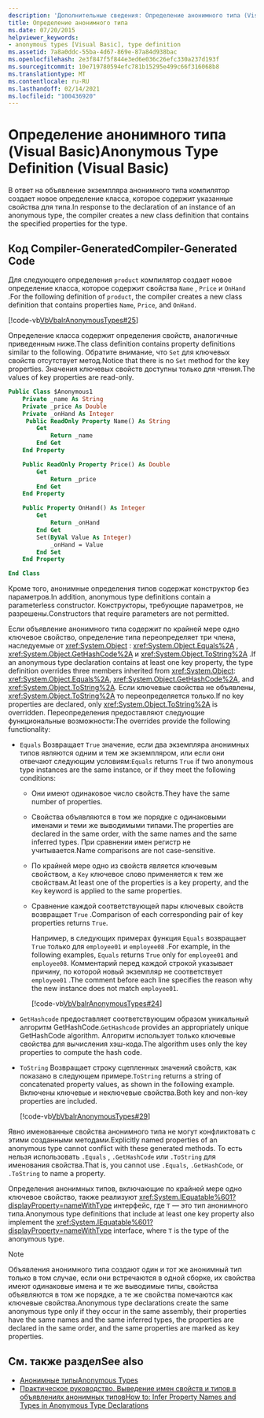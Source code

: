 ```yaml
---
description: 'Дополнительные сведения: Определение анонимного типа (Visual Basic)'
title: Определение анонимного типа
ms.date: 07/20/2015
helpviewer_keywords:
- anonymous types [Visual Basic], type definition
ms.assetid: 7a8a0ddc-55ba-4d67-869e-87a84d938bac
ms.openlocfilehash: 2e3f847f5f844e3ed6e036c26efc330a237d193f
ms.sourcegitcommit: 10e719780594efc781b15295e499c66f316068b8
ms.translationtype: MT
ms.contentlocale: ru-RU
ms.lasthandoff: 02/14/2021
ms.locfileid: "100436920"
---
```

# <a name="anonymous-type-definition-visual-basic"></a><span data-ttu-id="92468-103">Определение анонимного типа (Visual Basic)</span><span class="sxs-lookup"><span data-stu-id="92468-103">Anonymous Type Definition (Visual Basic)</span></span>

<span data-ttu-id="92468-104">В ответ на объявление экземпляра анонимного типа компилятор создает новое определение класса, которое содержит указанные свойства для типа.</span><span class="sxs-lookup"><span data-stu-id="92468-104">In response to the declaration of an instance of an anonymous type, the compiler creates a new class definition that contains the specified properties for the type.</span></span>

## <a name="compiler-generated-code"></a><span data-ttu-id="92468-105">Код Compiler-Generated</span><span class="sxs-lookup"><span data-stu-id="92468-105">Compiler-Generated Code</span></span>

<span data-ttu-id="92468-106">Для следующего определения `product` компилятор создает новое определение класса, которое содержит свойства `Name` , `Price` и `OnHand` .</span><span class="sxs-lookup"><span data-stu-id="92468-106">For the following definition of `product`, the compiler creates a new class definition that contains properties `Name`, `Price`, and `OnHand`.</span></span>

[!code-vb[VbVbalrAnonymousTypes#25](~/samples/snippets/visualbasic/VS_Snippets_VBCSharp/VbVbalrAnonymousTypes/VB/Class2.vb#25)]

<span data-ttu-id="92468-107">Определение класса содержит определения свойств, аналогичные приведенным ниже.</span><span class="sxs-lookup"><span data-stu-id="92468-107">The class definition contains property definitions similar to the following.</span></span> <span data-ttu-id="92468-108">Обратите внимание, что `Set` для ключевых свойств отсутствует метод.</span><span class="sxs-lookup"><span data-stu-id="92468-108">Notice that there is no `Set` method for the key properties.</span></span> <span data-ttu-id="92468-109">Значения ключевых свойств доступны только для чтения.</span><span class="sxs-lookup"><span data-stu-id="92468-109">The values of key properties are read-only.</span></span>

```vb
Public Class $Anonymous1
    Private _name As String
    Private _price As Double
    Private _onHand As Integer
     Public ReadOnly Property Name() As String
        Get
            Return _name
        End Get
    End Property

    Public ReadOnly Property Price() As Double
        Get
            Return _price
        End Get
    End Property

    Public Property OnHand() As Integer
        Get
            Return _onHand
        End Get
        Set(ByVal Value As Integer)
            _onHand = Value
        End Set
    End Property

End Class
```

<span data-ttu-id="92468-110">Кроме того, анонимные определения типов содержат конструктор без параметров.</span><span class="sxs-lookup"><span data-stu-id="92468-110">In addition, anonymous type definitions contain a parameterless constructor.</span></span> <span data-ttu-id="92468-111">Конструкторы, требующие параметров, не разрешены.</span><span class="sxs-lookup"><span data-stu-id="92468-111">Constructors that require parameters are not permitted.</span></span>

<span data-ttu-id="92468-112">Если объявление анонимного типа содержит по крайней мере одно ключевое свойство, определение типа переопределяет три члена, наследуемые от <xref:System.Object> : <xref:System.Object.Equals%2A> , <xref:System.Object.GetHashCode%2A> и <xref:System.Object.ToString%2A> .</span><span class="sxs-lookup"><span data-stu-id="92468-112">If an anonymous type declaration contains at least one key property, the type definition overrides three members inherited from <xref:System.Object>: <xref:System.Object.Equals%2A>, <xref:System.Object.GetHashCode%2A>, and <xref:System.Object.ToString%2A>.</span></span> <span data-ttu-id="92468-113">Если ключевые свойства не объявлены, <xref:System.Object.ToString%2A> то переопределяется только.</span><span class="sxs-lookup"><span data-stu-id="92468-113">If no key properties are declared, only <xref:System.Object.ToString%2A> is overridden.</span></span> <span data-ttu-id="92468-114">Переопределения предоставляют следующие функциональные возможности:</span><span class="sxs-lookup"><span data-stu-id="92468-114">The overrides provide the following functionality:</span></span>

- <span data-ttu-id="92468-115">`Equals` Возвращает `True` значение, если два экземпляра анонимных типов являются одним и тем же экземпляром, или если они отвечают следующим условиям:</span><span class="sxs-lookup"><span data-stu-id="92468-115">`Equals` returns `True` if two anonymous type instances are the same instance, or if they meet the following conditions:</span></span>

  - <span data-ttu-id="92468-116">Они имеют одинаковое число свойств.</span><span class="sxs-lookup"><span data-stu-id="92468-116">They have the same number of properties.</span></span>

  - <span data-ttu-id="92468-117">Свойства объявляются в том же порядке с одинаковыми именами и теми же выводимыми типами.</span><span class="sxs-lookup"><span data-stu-id="92468-117">The properties are declared in the same order, with the same names and the same inferred types.</span></span> <span data-ttu-id="92468-118">При сравнении имен регистр не учитывается.</span><span class="sxs-lookup"><span data-stu-id="92468-118">Name comparisons are not case-sensitive.</span></span>

  - <span data-ttu-id="92468-119">По крайней мере одно из свойств является ключевым свойством, а `Key` ключевое слово применяется к тем же свойствам.</span><span class="sxs-lookup"><span data-stu-id="92468-119">At least one of the properties is a key property, and the `Key` keyword is applied to the same properties.</span></span>

  - <span data-ttu-id="92468-120">Сравнение каждой соответствующей пары ключевых свойств возвращает `True` .</span><span class="sxs-lookup"><span data-stu-id="92468-120">Comparison of each corresponding pair of key properties returns `True`.</span></span>

    <span data-ttu-id="92468-121">Например, в следующих примерах функция `Equals` возвращает `True` только для `employee01` и `employee08` .</span><span class="sxs-lookup"><span data-stu-id="92468-121">For example, in the following examples, `Equals` returns `True` only for `employee01` and `employee08`.</span></span> <span data-ttu-id="92468-122">Комментарий перед каждой строкой указывает причину, по которой новый экземпляр не соответствует `employee01` .</span><span class="sxs-lookup"><span data-stu-id="92468-122">The comment before each line specifies the reason why the new instance does not match `employee01`.</span></span>

    [!code-vb[VbVbalrAnonymousTypes#24](~/samples/snippets/visualbasic/VS_Snippets_VBCSharp/VbVbalrAnonymousTypes/VB/Class2.vb#24)]

- <span data-ttu-id="92468-123">`GetHashcode` предоставляет соответствующим образом уникальный алгоритм GetHashCode.</span><span class="sxs-lookup"><span data-stu-id="92468-123">`GetHashcode` provides an appropriately unique GetHashCode algorithm.</span></span> <span data-ttu-id="92468-124">Алгоритм использует только ключевые свойства для вычисления хэш-кода.</span><span class="sxs-lookup"><span data-stu-id="92468-124">The algorithm uses only the key properties to compute the hash code.</span></span>

- <span data-ttu-id="92468-125">`ToString` Возвращает строку сцепленных значений свойств, как показано в следующем примере.</span><span class="sxs-lookup"><span data-stu-id="92468-125">`ToString` returns a string of concatenated property values, as shown in the following example.</span></span> <span data-ttu-id="92468-126">Включены ключевые и неключевые свойства.</span><span class="sxs-lookup"><span data-stu-id="92468-126">Both key and non-key properties are included.</span></span>

  [!code-vb[VbVbalrAnonymousTypes#29](~/samples/snippets/visualbasic/VS_Snippets_VBCSharp/VbVbalrAnonymousTypes/VB/Class2.vb#29)]

<span data-ttu-id="92468-127">Явно именованные свойства анонимного типа не могут конфликтовать с этими созданными методами.</span><span class="sxs-lookup"><span data-stu-id="92468-127">Explicitly named properties of an anonymous type cannot conflict with these generated methods.</span></span> <span data-ttu-id="92468-128">То есть нельзя использовать `.Equals` , `.GetHashCode` или `.ToString` для именования свойства.</span><span class="sxs-lookup"><span data-stu-id="92468-128">That is, you cannot use `.Equals`, `.GetHashCode`, or `.ToString` to name a property.</span></span>

<span data-ttu-id="92468-129">Определения анонимных типов, включающие по крайней мере одно ключевое свойство, также реализуют <xref:System.IEquatable%601?displayProperty=nameWithType> интерфейс, где `T` — это тип анонимного типа.</span><span class="sxs-lookup"><span data-stu-id="92468-129">Anonymous type definitions that include at least one key property also implement the <xref:System.IEquatable%601?displayProperty=nameWithType> interface, where `T` is the type of the anonymous type.</span></span>

> [!NOTE]
> <span data-ttu-id="92468-130">Объявления анонимного типа создают один и тот же анонимный тип только в том случае, если они встречаются в одной сборке, их свойства имеют одинаковые имена и те же выводимые типы, свойства объявляются в том же порядке, а те же свойства помечаются как ключевые свойства.</span><span class="sxs-lookup"><span data-stu-id="92468-130">Anonymous type declarations create the same anonymous type only if they occur in the same assembly, their properties have the same names and the same inferred types, the properties are declared in the same order, and the same properties are marked as key properties.</span></span>

## <a name="see-also"></a><span data-ttu-id="92468-131">См. также раздел</span><span class="sxs-lookup"><span data-stu-id="92468-131">See also</span></span>

- [<span data-ttu-id="92468-132">Анонимные типы</span><span class="sxs-lookup"><span data-stu-id="92468-132">Anonymous Types</span></span>](anonymous-types.md)
- [<span data-ttu-id="92468-133">Практическое руководство. Выведение имен свойств и типов в объявлениях анонимных типов</span><span class="sxs-lookup"><span data-stu-id="92468-133">How to: Infer Property Names and Types in Anonymous Type Declarations</span></span>](how-to-infer-property-names-and-types-in-anonymous-type-declarations.md)

